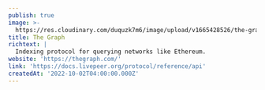 ```yaml
---
publish: true
image: >-
  https://res.cloudinary.com/duquzk7m6/image/upload/v1665428526/the-graph_rrmspw.png
title: The Graph
richtext: |
  Indexing protocol for querying networks like Ethereum.
website: 'https://thegraph.com/'
link: 'https://docs.livepeer.org/protocol/reference/api'
createdAt: '2022-10-02T04:00:00.000Z'
---
```



